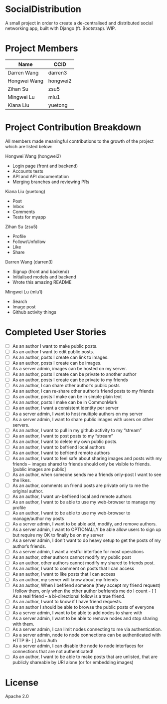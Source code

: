 # SocialDistribution
A small project in order to create a de-centralised and distributed social networking app, built with Django (ft. Bootstrap). WIP.

# Project Members
|Name|CCID|
|---|---|
|Darren Wang|darren3|
|Hongwei Wang|hongwei2|
|Zihan Su|zsu5|
|Mingwei Lu|mlu1|
|Kiana Liu|yuetong|

# Project Contribution Breakdown
All members made meaningful contributions to the growth of the project which are listed below:

Hongwei Wang (hongwei2)
- Login page (front and backend)
- Accounts tests
- API and API documentation
- Merging branches and reviewing PRs

Kiana Liu (yuetong)
- Post
- Inbox
- Comments
- Tests for myapp

Zihan Su (zsu5)
- Profile
- Follow/Unfollow
- Like
- Share

Darren Wang (darren3)
- Signup (front and backend)
- Initialised models and backend
- Wrote this amazing README

Mingwei Lu (mlu1)
- Search
- Image post
- Github activity things

# Completed User Stories

- [ ] As an author I want to make public posts.
- [ ] As an author I want to edit public posts.
- [ ] As an author, posts I create can link to images.
- [ ] As an author, posts I create can be images.
- [ ] As a server admin, images can be hosted on my server.
- [ ] As an author, posts I create can be private to another author
- [ ] As an author, posts I create can be private to my friends
- [ ] As an author, I can share other author’s public posts
- [ ] As an author, I can re-share other author’s friend posts to my friends
- [ ] As an author, posts I make can be in simple plain text
- [ ] As an author, posts I make can be in CommonMark
- [ ] As an author, I want a consistent identity per server
- [ ] As a server admin, I want to host multiple authors on my server
- [ ] As a server admin, I want to share public images with users on other servers.
- [ ] As an author, I want to pull in my github activity to my “stream”
- [ ] As an author, I want to post posts to my “stream”
- [ ] As an author, I want to delete my own public posts.
- [ ] As an author, I want to befriend local authors
- [ ] As an author, I want to befriend remote authors
- [ ] As an author, I want to feel safe about sharing images and posts with my friends – images shared to friends should only be visible to friends. [public images are public]
- [ ] As an author, when someone sends me a friends only-post I want to see the likes.
- [ ] As an author, comments on friend posts are private only to me the original author.
- [ ] As an author, I want un-befriend local and remote authors
- [ ] As an author, I want to be able to use my web-browser to manage my profile
- [ ] As an author, I want to be able to use my web-browser to manage/author my posts
- [ ] As a server admin, I want to be able add, modify, and remove authors.
- [ ] As a server admin, I want to OPTIONALLY be able allow users to sign up but require my OK to finally be on my server
- [ ] As a server admin, I don’t want to do heavy setup to get the posts of my author’s friends.
- [ ] As a server admin, I want a restful interface for most operations
- [ ] As an author, other authors cannot modify my public post
- [ ] As an author, other authors cannot modify my shared to friends post.
- [ ] As an author, I want to comment on posts that I can access
- [ ] As an author, I want to like posts that I can access
- [ ] As an author, my server will know about my friends
- [ ] As an author, When I befriend someone (they accept my friend request) I follow them, only when the other author befriends me do I count - [ ] As a real friend – a bi-directional follow is a true friend.
- [ ] As an author, I want to know if I have friend requests.
- [ ] As an author I should be able to browse the public posts of everyone
- [ ] As a server admin, I want to be able to add nodes to share with
- [ ] As a server admin, I want to be able to remove nodes and stop sharing with them.
- [ ] As a server admin, I can limit nodes connecting to me via authentication.
- [ ] As a server admin, node to node connections can be authenticated with HTTP B- [ ] Asic Auth
- [ ] As a server admin, I can disable the node to node interfaces for connections that are not authenticated!
- [ ] As an author, I want to be able to make posts that are unlisted, that are publicly shareable by URI alone (or for embedding images)

# License
Apache 2.0
